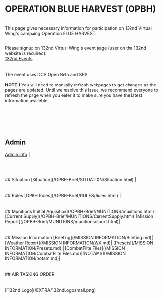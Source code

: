 # OPERATION BLUE HARVEST (OPBH)
<br>
This page gives necessary information for participation on 132nd Virtual Wing's campaing Operation BLUE HARVEST. <br>
<br>

Please signup on 132nd Virtual Wing's event page (user on the 132nd website is required): <br>
[132nd Events](http://www.132virtualwing.org/index.php/page/events)   <br>
<br>
<br>The event uses DCS Open Beta and SRS.
<br> 
<br>
**NOTE 1** You will need to manually refresh webpages to get changes as the pages are updated. Until we resolve this issue, we recommend everyone to refresh the page when you enter it to make sure you have the latest information availeble.
<br>
<br>
<br>
<br>
<br>
<br>
## Admin
[Admin info](/OPBH-Brief/ADMIN/Admin.html) |



<br>
<br>
<br>
## Situation
[Situation](/OPBH-Brief/SITUATION/Situation.html) |

<br>
<br>
<br>
## Rules
[OPBH Rules](/OPBH-Brief/RULES/Rules.html) |


<br>
<br>
<br>
## Munitions
[Initial Aquisition](/OPBH-Brief/MUNITIONS/munitions.html) |[Current Supply](/OPBH-Brief/MUNITIONS/CurrentSupply.html)|[Mission Report](/OPBH-Brief/MUNITIONS/munitionsreport.html)|


<br>
<br>
<br>
## Mission Information 
[Briefing](/MISSION INFORMATION/Briefing.md)|[Weather Report](/MISSION INFORMATION/WX.md)| [Presets](/MISSION INFORMATION/Presets.md)  | [CombatFlite Files](/MISSION INFORMATION/CombatFlite Files.md)|[NOTAMS](/MISSION INFORMATION/notam.md)|



<br>
<br>
<br>
## AIR TASKING ORDER






<br>
<br>
<br>
![132nd Logo](/EXTRA/132ndLogosmall.png)